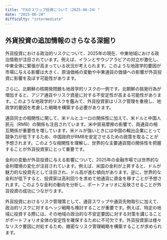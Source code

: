 ```yaml
---
title: "FXのスワップ投資について（2025-06-24）"
date: "2025-06-24"
difficulty: "intermediate"
---
```


## 外貨投資の追加情報のさらなる深掘り

外貨投資における政治的リスクについて、2025年の現在、中東地域における政治情勢が注目されています。例えば、イランとサウジアラビアの対立が激化し、中東全体に緊張が高まっている状況が考えられます。このような地政学的要因が市場に与える影響は大きく、原油価格の変動や中東通貨の価値への影響が外貨投資に影響を及ぼす可能性があります。

さらに、北朝鮮の核開発問題も地政学的リスクの一例です。北朝鮮の挑発行為が増加すると、アジア通貨やリスク資産に対する不安定性が高まる可能性があります。このような地政学的リスクを鑑みて、外貨投資家はリスク管理を重視し、地政学的要因を考慮した戦略を構築する必要があります。

通貨同士の相関性に関して、米ドルとユーロの関係性に加えて、米ドルと中国人民元（RMB）の関係も注目されています。米中貿易摩擦の影響で、両通貨の相互関係が重要性を増しています。米ドルが強いときには中国の輸出企業にとって競争力が低下するため、中国政府がRMBを安定させるための政策を取ることが予想されます。このような相関性を理解し、世界的な主要通貨間の関係性を把握することが外貨投資家にとって重要です。

金利の変動が外貨投資に与える影響について、2025年の金融市場では世界的な金利環境の変化が注目されています。例えば、米国の金利が上昇すると、ドルが魅力的な投資先として注目され、ドル高が進む傾向があります。逆に、世界的な金利が低下すると、投資家は高利回りを求めて他通貨に資金を移すことが予想されます。このような金利の動向を分析し、ポートフォリオに反映させることが外貨投資の成功につながります。

外貨投資におけるリスク管理策として、通貨スワップや通貨先物取引に加えて、政治的リスクに対するヘッジ戦略も検討することが重要です。例えば、特定の地域に投資する際には、その地域の政治的な不安定要因に対する対策を講じることがポートフォリオ全体の安定性を確保するために不可欠です。外貨投資家は様々なリスク要因に対処するため、緻密なリスク管理戦略を構築することが求められます。
